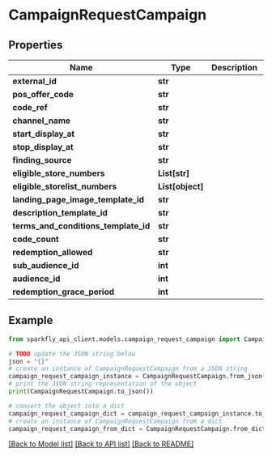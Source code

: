 # CampaignRequestCampaign


## Properties

Name | Type | Description | Notes
------------ | ------------- | ------------- | -------------
**external_id** | **str** |  | [optional] 
**pos_offer_code** | **str** |  | [optional] 
**code_ref** | **str** |  | [optional] 
**channel_name** | **str** |  | [optional] 
**start_display_at** | **str** |  | [optional] 
**stop_display_at** | **str** |  | [optional] 
**finding_source** | **str** |  | [optional] 
**eligible_store_numbers** | **List[str]** |  | [optional] 
**eligible_storelist_numbers** | **List[object]** |  | [optional] 
**landing_page_image_template_id** | **str** |  | [optional] 
**description_template_id** | **str** |  | [optional] 
**terms_and_conditions_template_id** | **str** |  | [optional] 
**code_count** | **str** |  | [optional] 
**redemption_allowed** | **str** |  | [optional] 
**sub_audience_id** | **int** |  | [optional] 
**audience_id** | **int** |  | [optional] 
**redemption_grace_period** | **int** |  | [optional] 

## Example

```python
from sparkfly_api_client.models.campaign_request_campaign import CampaignRequestCampaign

# TODO update the JSON string below
json = "{}"
# create an instance of CampaignRequestCampaign from a JSON string
campaign_request_campaign_instance = CampaignRequestCampaign.from_json(json)
# print the JSON string representation of the object
print(CampaignRequestCampaign.to_json())

# convert the object into a dict
campaign_request_campaign_dict = campaign_request_campaign_instance.to_dict()
# create an instance of CampaignRequestCampaign from a dict
campaign_request_campaign_from_dict = CampaignRequestCampaign.from_dict(campaign_request_campaign_dict)
```
[[Back to Model list]](../README.md#documentation-for-models) [[Back to API list]](../README.md#documentation-for-api-endpoints) [[Back to README]](../README.md)


